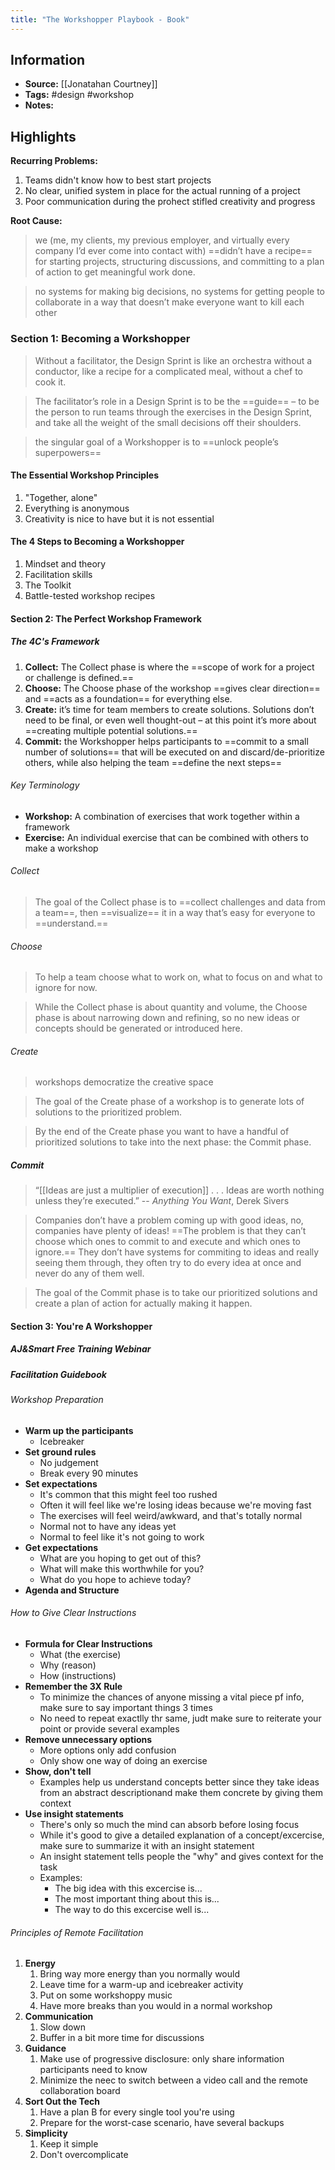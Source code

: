 ```yaml
---
title: "The Workshopper Playbook - Book"
---
```

## Information
- **Source:** [[Jonatahan Courtney]]
- **Tags:** #design #workshop 
- **Notes:** 

## Highlights
**Recurring Problems:**
1. Teams didn't know how to best start projects
2. No clear, unified system in place for the actual running of a project
3. Poor communication during the prohect stifled creativity and progress

**Root Cause:**

> we (me, my clients, my previous employer, and virtually every company I’d ever come into contact with) ==didn’t have a recipe== for starting projects, structuring discussions, and committing to a plan of action to get meaningful work done.


> no systems for making big decisions, no systems for getting people to collaborate in a way that doesn’t make everyone want to kill each other

### Section 1: Becoming a Workshopper
> Without a facilitator, the Design Sprint is like an orchestra without a conductor, like a recipe for a complicated meal, without a chef to cook it.


> The facilitator’s role in a Design Sprint is to be the ==guide== – to be the person to run teams through the exercises in the Design Sprint, and take all the weight of the small decisions off their shoulders.

> the singular goal of a Workshopper is to ==unlock people’s superpowers==

#### The Essential Workshop Principles
1. "Together, alone"
2. Everything is anonymous
3. Creativity is nice to have but it is not essential

#### The 4 Steps to Becoming a Workshopper
1. Mindset and theory
2. Facilitation skills
3. The Toolkit
4. Battle-tested workshop recipes

#### Section 2: The Perfect Workshop Framework
##### The 4C's Framework
1. **Collect:** The Collect phase is where the ==scope of work for a project or challenge is defined.==
2. **Choose:** The Choose phase of the workshop ==gives clear direction== and ==acts as a foundation== for everything else.
3. **Create:** it’s time for team members to create solutions. Solutions don’t need to be final, or even well thought-out – at this point it’s more about ==creating multiple potential solutions.==
4. **Commit:** the Workshopper helps participants to ==commit to a small number of solutions== that will be executed on and discard/de-prioritize others, while also helping the team ==define the next steps==

###### Key Terminology
- **Workshop:** A combination of exercises that work together within a framework
- **Exercise:** An individual exercise that can be combined with others to make a workshop

###### Collect
> The goal of the Collect phase is to ==collect challenges and data from a team==, then ==visualize== it in a way that’s easy for everyone to ==understand.==

###### Choose
> To help a team choose what to work on, what to focus on and what to ignore for now.


> While the Collect phase is about quantity and volume, the Choose phase is about narrowing down and refining, so no new ideas or concepts should be generated or introduced here.

###### Create
> workshops democratize the creative space


> The goal of the Create phase of a workshop is to generate lots of solutions to the prioritized problem.

> By the end of the Create phase you want to have a handful of prioritized solutions to take into the next phase: the Commit phase.

##### Commit
> “[[Ideas are just a multiplier of execution]] . . . Ideas are worth nothing unless they’re executed.” 
> -- *Anything You Want*, Derek Sivers


> Companies don’t have a problem coming up with good ideas, no, companies have plenty of ideas! ==The problem is that they can’t choose which ones to commit to and execute and which ones to ignore.== They don’t have systems for commiting to ideas and really seeing them through, they often try to do every idea at once and never do any of them well.


> The goal of the Commit phase is to take our prioritized solutions and create a plan of action for actually making it happen.


#### Section 3: You're A Workshopper

##### AJ&Smart Free Training Webinar

##### Facilitation Guidebook
###### Workshop Preparation
+ **Warm up the participants**
	+ Icebreaker
+ **Set ground rules**
	+ No judgement
	+ Break every 90 minutes
+ **Set expectations**
	+ It's common that this might feel too rushed
	+ Often it will feel like we're losing ideas because we're moving fast
	+ The exercises will feel weird/awkward, and that's totally normal
	+ Normal not to have any ideas yet
	+ Normal to feel like it's not going to work
+ **Get expectations**
	+ What are you hoping to get out of this?
	+ What will make this worthwhile for you?
	+ What do you hope to achieve today?
+ **Agenda and Structure**

###### How to Give Clear Instructions
+ **Formula for Clear Instructions**
	+ What (the exercise)
	+ Why (reason)
	+ How (instructions)
+ **Remember the 3X Rule**
	+ To minimize the chances of anyone missing a vital piece pf info, make sure to say important things 3 times
	+ No need to repeat exactlly thr same, judt make sure to reiterate your point or provide several examples
+ **Remove unnecessary options**
	+ More options only add confusion
	+ Only show one way of doing an exercise
+ **Show, don't tell**
	+ Examples help us understand concepts better since they take ideas from an abstract descriptionand make them concrete by giving them context
+ **Use insight statements**
	+ There's only so much the mind can absorb before losing focus
	+ While it's good to give a detailed explanation of a concept/excercise, make sure to summarize it with an insight statement
	+ An insight statement tells people the "why" and gives context for the task
	+ Examples:
		+ The big idea with this excercise is...
		+ The most important thing about this is...
		+ The way to do this excercise well is...

###### Principles of Remote Facilitation
1. **Energy**
	1. Bring way more energy than you normally would
	2. Leave time for a warm-up and icebreaker activity
	3. Put on some workshoppy music
	4. Have more breaks than you would in a normal workshop
2. **Communication**
	1. Slow down
	2. Buffer in a bit more time for discussions
3. **Guidance**
	1. Make use of progressive disclosure: only share information participants need to know
	2. Minimize the neec to switch between a video call and the remote collaboration board
4. **Sort Out the Tech**
	1. Have a plan B for every single tool you're using
	2. Prepare for the worst-case scenario, have several backups
5. **Simplicity**
	1. Keep it simple
	2. Don't overcomplicate
